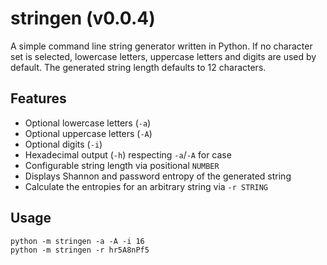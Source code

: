 # stringen (v0.0.4)

A simple command line string generator written in Python. If no character set
is selected, lowercase letters, uppercase letters and digits are used by
default. The generated string length defaults to 12 characters.

## Features
- Optional lowercase letters (`-a`)
- Optional uppercase letters (`-A`)
- Optional digits (`-i`)
- Hexadecimal output (`-h`) respecting `-a`/`-A` for case
- Configurable string length via positional `NUMBER`
- Displays Shannon and password entropy of the generated string
- Calculate the entropies for an arbitrary string via `-r STRING`

## Usage
```
python -m stringen -a -A -i 16
python -m stringen -r hr5A8nPf5
```

